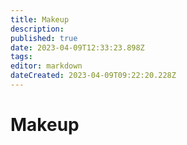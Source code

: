 ```yaml
---
title: Makeup
description: 
published: true
date: 2023-04-09T12:33:23.898Z
tags: 
editor: markdown
dateCreated: 2023-04-09T09:22:20.228Z
---
```


# Makeup